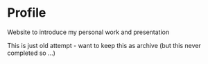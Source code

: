 # Profile

Website to introduce my personal work and presentation

This is just old attempt - want to keep this as archive (but this never completed so ...)